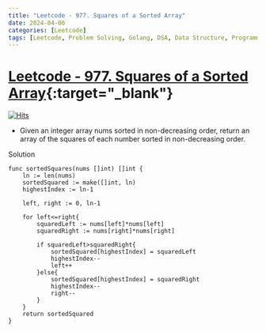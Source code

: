 ```yaml
---
title: "Leetcode - 977. Squares of a Sorted Array"
date: 2024-04-06
categories: [Leetcode]
tags: [Leetcode, Problem Solving, Golang, DSA, Data Structure, Programming, Algorithm, Array, Two Pointer, Sorting]
---
```


# [Leetcode - 977. Squares of a Sorted Array](https://leetcode.com/problems/squares-of-a-sorted-array/description/){:target="_blank"}
[![Hits](https://hits.sh/mokhlesurr031.github.io/posts/leetcode-squares-of-a-sorted-array.svg)](https://hits.sh/mokhlesurr031.github.io/posts/leetcode-squares-of-a-sorted-array/)

- Given an integer array nums sorted in non-decreasing order, return an array of the squares of each number sorted in non-decreasing order.


Solution
```
func sortedSquares(nums []int) []int {
    ln := len(nums)
    sortedSquared := make([]int, ln)
    highestIndex := ln-1
    
    left, right := 0, ln-1

    for left<=right{
        squaredLeft := nums[left]*nums[left]
        squaredRight := nums[right]*nums[right]

        if squaredLeft>squaredRight{
            sortedSquared[highestIndex] = squaredLeft
            highestIndex--
            left++
        }else{
            sortedSquared[highestIndex] = squaredRight
            highestIndex--
            right--
        }
    }
    return sortedSquared
}

```

